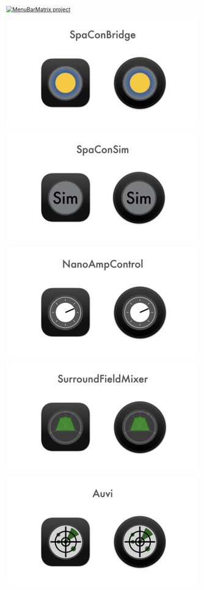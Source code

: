 [![MenuBarMatrix project](https://github.com/ChristianAhrens/MenuBarMatrix/blob/main/Resources/Documentation/Showreel/Showreel.001.png?raw=true)](https://github.com/ChristianAhrens/MenuBarMatrix/blob/main/README.md)

[![SpaConBridge project](https://github.com/ChristianAhrens/SpaConBridge/blob/master/Resources/Documentation/Showreel/Showreel.001.png?raw=true)](https://github.com/ChristianAhrens/SpaConBridge/blob/master/README.md)

[![SpaConSim project](https://github.com/ChristianAhrens/SpaConSim/blob/master/Resources/Documentation/Showreel/Showreel.001.png?raw=true)](https://github.com/ChristianAhrens/SpaConSim/blob/master/README.md)

[![NanoAmpControl project](https://github.com/ChristianAhrens/NanoAmpControl/blob/main/Resources/Documentation/Showreel/Showreel.001.png?raw=true)](https://github.com/ChristianAhrens/NanoAmpControl/blob/main/README.md)

[![SurroundFieldMixer project](https://github.com/ChristianAhrens/SurroundFieldMixer/blob/main/Resources/Documentation/Showreel/Showreel.001.png?raw=true)](https://github.com/ChristianAhrens/SurroundFieldMixer/blob/main/README.md)

[![Auvi project](https://github.com/ChristianAhrens/Auvi/blob/master/Resources/Documentation/Showreel/Showreel.001.png?raw=true)](https://github.com/ChristianAhrens/Auvi/blob/master/README.md)
